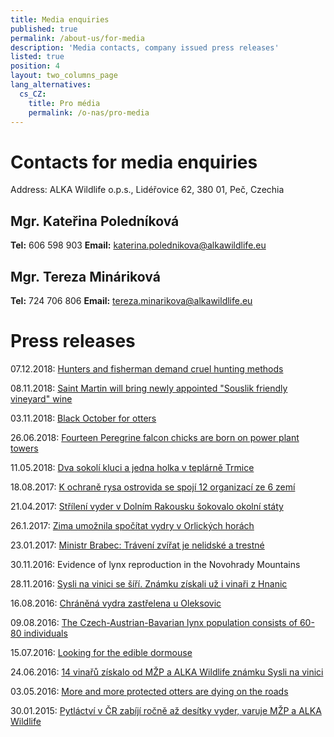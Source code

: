```yaml
---
title: Media enquiries
published: true
permalink: /about-us/for-media
description: 'Media contacts, company issued press releases'
listed: true
position: 4
layout: two_columns_page
lang_alternatives:
  cs_CZ:
    title: Pro média
    permalink: /o-nas/pro-media
---
```





# Contacts for media enquiries

Address: ALKA Wildlife o.p.s., Lidéřovice 62, 380 01, Peč, Czechia

## Mgr. Kateřina Poledníková

**Tel:** 606 598 903 **Email:** [katerina.polednikova@alkawildlife.eu](katerina.polednikova@alkawildlife.eu) 

## Mgr. Tereza Mináriková

**Tel:** 724 706 806 **Email:** tereza.minarikova@alkawildlife.eu 

# Press releases

07.12.2018: [Hunters and fisherman demand cruel hunting methods](https://en.alkawildlife.eu/news/hunters-and-fisherman-demand-cruel-hunting-methods)

08.11.2018: [Saint Martin will bring newly appointed "Souslik friendly vineyard" wine](https://en.alkawildlife.eu/news/saint-martin-will-bring-newly-appointed-souslik-friendly-vineyard-wine)

03.11.2018: [Black October for otters](https://en.alkawildlife.eu/news/black-october-for-otters)

26.06.2018: [Fourteen Peregrine falcon chicks are born on power plant towers](https://en.alkawildlife.eu/news/fourteen-peregrine-falcon-chicks-are-born-on-power-plant-towers)

11.05.2018: [Dva sokolí kluci a jedna holka v teplárně Trmice](/news/dva-sokolí-kluci-a-jedna-holka-v-teplárně-trmice)

18.08.2017: [K ochraně rysa ostrovida se spojí 12 organizací ze 6 zemí](/news/k-ochraně-3-evropských-populací-rysa-ostrovida-se-spojí-12-organizací-z-6-zemí)

21.04.2017: [Střílení vyder v Dolním Rakousku šokovalo okolní státy](/news/střílení-vyder-v-dolním-rakousku-šokovalo-okolní-státy)

26.1.2017: [Zima umožnila spočítat vydry v Orlických horách](/news/zima-umožnila-spočítat-vydry-v-orlických-horách)

23.01.2017: [Ministr Brabec: Trávení zvířat je nelidské a trestné](/news/ministr-brabec-trávení-zvířat-je-nelidské-a-trestné)

30.11.2016: Evidence of lynx reproduction in the Novohrady Mountains

28.11.2016: [Sysli na vinici se šíří. Známku získali už i vinaři z Hnanic](/news/sysli-na-vinici-se-šíří-známku-získali-vinaři-z-hnanic)

16.08.2016: [Chráněná vydra zastřelena u Oleksovic](/news/chráněná-vydra-zastřelena-u-oleksovic)

09.08.2016: [The Czech-Austrian-Bavarian lynx population consists of 60-80 individuals](https://en.alkawildlife.eu/news/the-czech-austrian-bavarian-lynx-population-consists-of-60-80-individuals)

15.07.2016: [Looking for the edible dormouse](https://en.alkawildlife.eu/news/looking-for-the-edible-dormouse)

24.06.2016: [14 vinařů získalo od MŽP a ALKA Wildlife známku Sysli na vinici](/news/14-vinařů-získalo-od-mžp-a-alka-wildlife-známku-sysli-na-vinici)

03.05.2016: [More and more protected otters are dying on the roads](https://en.alkawildlife.eu/news/more-and-more-protected-otters-are-dying-on-the-roads)

30.01.2015: [Pytláctví v ČR zabíjí ročně až desítky vyder, varuje MŽP a ALKA Wildlife](/news/pytláci-v-čr-zabijí-ročně-až-desítky-vyder-varuje-mžp-a-alka-wildlife)
